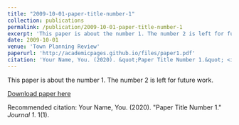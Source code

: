 ```yaml
---
title: "2009-10-01-paper-title-number-1"
collection: publications
permalink: /publication/2009-10-01-paper-title-number-1
excerpt: 'This paper is about the number 1. The number 2 is left for future work.'
date: 2009-10-01
venue: 'Town Planning Review'
paperurl: 'http://academicpages.github.io/files/paper1.pdf'
citation: 'Your Name, You. (2020). &quot;Paper Title Number 1.&quot; <i>Journal 1</i>. 1(1).'
---
```

This paper is about the number 1. The number 2 is left for future work.

[Download paper here](http://academicpages.github.io/files/paper1.pdf)

Recommended citation: Your Name, You. (2020). "Paper Title Number 1." <i>Journal 1</i>. 1(1).
